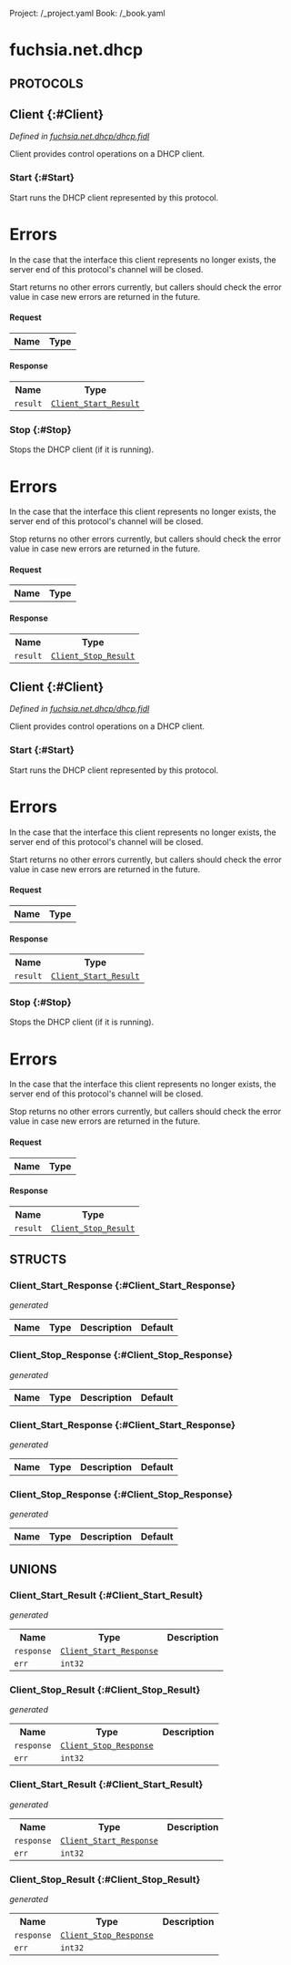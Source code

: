 Project: /_project.yaml
Book: /_book.yaml

# fuchsia.net.dhcp


## **PROTOCOLS**

## Client {:#Client}
*Defined in [fuchsia.net.dhcp/dhcp.fidl](https://fuchsia.googlesource.com/fuchsia/+/master/sdk/fidl/fuchsia.net.dhcp/dhcp.fidl#10)*

 Client provides control operations on a DHCP client.

### Start {:#Start}

 Start runs the DHCP client represented by this protocol.

 # Errors

 In the case that the interface this client represents no longer exists,
 the server end of this protocol's channel will be closed.

 Start returns no other errors currently, but callers should check the error
 value in case new errors are returned in the future.

#### Request
<table>
    <tr><th>Name</th><th>Type</th></tr>
    </table>


#### Response
<table>
    <tr><th>Name</th><th>Type</th></tr>
    <tr>
            <td><code>result</code></td>
            <td>
                <code><a class='link' href='#Client_Start_Result'>Client_Start_Result</a></code>
            </td>
        </tr></table>

### Stop {:#Stop}

 Stops the DHCP client (if it is running).

 # Errors

 In the case that the interface this client represents no longer exists,
 the server end of this protocol's channel will be closed.

 Stop returns no other errors currently, but callers should check the error
 value in case new errors are returned in the future.

#### Request
<table>
    <tr><th>Name</th><th>Type</th></tr>
    </table>


#### Response
<table>
    <tr><th>Name</th><th>Type</th></tr>
    <tr>
            <td><code>result</code></td>
            <td>
                <code><a class='link' href='#Client_Stop_Result'>Client_Stop_Result</a></code>
            </td>
        </tr></table>

## Client {:#Client}
*Defined in [fuchsia.net.dhcp/dhcp.fidl](https://fuchsia.googlesource.com/fuchsia/+/master/sdk/fidl/fuchsia.net.dhcp/dhcp.fidl#10)*

 Client provides control operations on a DHCP client.

### Start {:#Start}

 Start runs the DHCP client represented by this protocol.

 # Errors

 In the case that the interface this client represents no longer exists,
 the server end of this protocol's channel will be closed.

 Start returns no other errors currently, but callers should check the error
 value in case new errors are returned in the future.

#### Request
<table>
    <tr><th>Name</th><th>Type</th></tr>
    </table>


#### Response
<table>
    <tr><th>Name</th><th>Type</th></tr>
    <tr>
            <td><code>result</code></td>
            <td>
                <code><a class='link' href='#Client_Start_Result'>Client_Start_Result</a></code>
            </td>
        </tr></table>

### Stop {:#Stop}

 Stops the DHCP client (if it is running).

 # Errors

 In the case that the interface this client represents no longer exists,
 the server end of this protocol's channel will be closed.

 Stop returns no other errors currently, but callers should check the error
 value in case new errors are returned in the future.

#### Request
<table>
    <tr><th>Name</th><th>Type</th></tr>
    </table>


#### Response
<table>
    <tr><th>Name</th><th>Type</th></tr>
    <tr>
            <td><code>result</code></td>
            <td>
                <code><a class='link' href='#Client_Stop_Result'>Client_Stop_Result</a></code>
            </td>
        </tr></table>



## **STRUCTS**

### Client_Start_Response {:#Client_Start_Response}
*generated*





<table>
    <tr><th>Name</th><th>Type</th><th>Description</th><th>Default</th></tr>
</table>

### Client_Stop_Response {:#Client_Stop_Response}
*generated*





<table>
    <tr><th>Name</th><th>Type</th><th>Description</th><th>Default</th></tr>
</table>

### Client_Start_Response {:#Client_Start_Response}
*generated*





<table>
    <tr><th>Name</th><th>Type</th><th>Description</th><th>Default</th></tr>
</table>

### Client_Stop_Response {:#Client_Stop_Response}
*generated*





<table>
    <tr><th>Name</th><th>Type</th><th>Description</th><th>Default</th></tr>
</table>







## **UNIONS**

### Client_Start_Result {:#Client_Start_Result}
*generated*


<table>
    <tr><th>Name</th><th>Type</th><th>Description</th></tr><tr>
            <td><code>response</code></td>
            <td>
                <code><a class='link' href='#Client_Start_Response'>Client_Start_Response</a></code>
            </td>
            <td></td>
        </tr><tr>
            <td><code>err</code></td>
            <td>
                <code>int32</code>
            </td>
            <td></td>
        </tr></table>

### Client_Stop_Result {:#Client_Stop_Result}
*generated*


<table>
    <tr><th>Name</th><th>Type</th><th>Description</th></tr><tr>
            <td><code>response</code></td>
            <td>
                <code><a class='link' href='#Client_Stop_Response'>Client_Stop_Response</a></code>
            </td>
            <td></td>
        </tr><tr>
            <td><code>err</code></td>
            <td>
                <code>int32</code>
            </td>
            <td></td>
        </tr></table>

### Client_Start_Result {:#Client_Start_Result}
*generated*


<table>
    <tr><th>Name</th><th>Type</th><th>Description</th></tr><tr>
            <td><code>response</code></td>
            <td>
                <code><a class='link' href='#Client_Start_Response'>Client_Start_Response</a></code>
            </td>
            <td></td>
        </tr><tr>
            <td><code>err</code></td>
            <td>
                <code>int32</code>
            </td>
            <td></td>
        </tr></table>

### Client_Stop_Result {:#Client_Stop_Result}
*generated*


<table>
    <tr><th>Name</th><th>Type</th><th>Description</th></tr><tr>
            <td><code>response</code></td>
            <td>
                <code><a class='link' href='#Client_Stop_Response'>Client_Stop_Response</a></code>
            </td>
            <td></td>
        </tr><tr>
            <td><code>err</code></td>
            <td>
                <code>int32</code>
            </td>
            <td></td>
        </tr></table>







